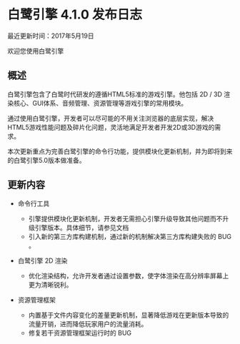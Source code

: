 白鹭引擎 4.1.0 发布日志
===============================


最近更新时间：2017年5月19日


欢迎您使用白鹭引擎

## 概述

白鹭引擎包含了白鹭时代研发的遵循HTML5标准的游戏引擎。他包括 2D / 3D 渲染核心、GUI体系、音频管理、资源管理等游戏引擎的常用模块。

通过使用白鹭引擎，开发者可以尽可能的不用关注浏览器的底层实现，解决HTML5游戏性能问题及碎片化问题，灵活地满足开发者开发2D或3D游戏的需求。

本次更新重点为完善白鹭引擎的命令行功能，提供模块化更新机制，并为即将到来的白鹭引擎5.0版本做准备。

## 更新内容

* 命令行工具
    * 引擎提供模块化更新机制，开发者无需担心引擎升级导致其他问题而不升级引擎版本。具体细节，请参见文档
    * 引入新的第三方库构建机制，通过新的机制解决第三方库构建失败的 BUG 。

* 白鹭引擎 2D 渲染
    * 优化渲染结构，允许开发者通过设置参数，使字体渲染在高分辨率屏幕上更为清晰锐利。

* 资源管理框架
    * 内置基于文件内容变化的差量更新机制，显著降低游戏在更新版本导致的流量开销，进而降低玩家用户的流量消耗。
    * 修复若干资源管理框架运行时的 BUG
